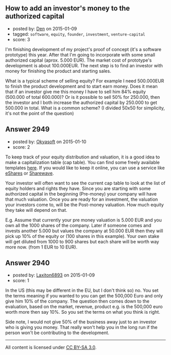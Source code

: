 ## How to add an investor's money to the authorized capital

- posted by: [Den](https://stackexchange.com/users/2267417/den) on 2015-01-09
- tagged: `software`, `equity`, `founder`, `investment`, `venture-capital`
- score: 3

I'm finishing development of my project's proof of concept (it's a software prototype) this year. After that I'm going to incorporate with some small authorized capital (aprox. 5.000 EUR). The market cost of prototype's development is about 100.000EUR.  The next step is to find an investor with money for finishing the product and starting sales.

What is a typical scheme of selling equity? For example I need 500.000EUR to finish the product development and to start earn money. Does it mean that if an investor give me this money I have to sell him 84% equity (500.000 of total 600.000)? Or is it possible to sell 50% for 250.000, then the investor and I both increase the authorized capital by 250.000 to get 500.000 in total. What is a common scheme? (I divided 50x50 for simplicity, it's not the point of the question)



## Answer 2949

- posted by: [Okyasoft](https://stackexchange.com/users/294248/okyasoft) on 2015-01-10
- score: 2

<p>To keep track of your equity distribution and valuation, it is a good idea to make a capitalization table (cap table). You can find some freely available templates <a href="http://www.s3vc.com/resources/s3-venture-cap-table-template/" rel="nofollow">here</a>. 
If you would like to keep it online, you can use a service like <a href="https://www.esharesinc.com/" rel="nofollow">eShares</a> or <a href="https://sharewave.com/" rel="nofollow">Sharewave</a>.</p>

<p>Your investor will often want to see the current cap table to look at the list of equity holders and rights they have. Since you are starting with some authorized capital in the beginning (Pre-money) your company will have that much valuation. Once you are ready for an investment, the valuation your investors come to, will be the Post-money valuation. How much equity they take will depend on that. </p>

<p>E.g. Assume that currently your pre money valuation is 5.000 EUR and you own all the 1000 shares of the company. Later if someone comes and invests another 5.000 but values the company at 50.000 EUR then they will pick up 10% of the equity or (100 shares in this example). Your own stake will get diluted from 1000 to 900 shares but each share will be worth way more now. (from 1 EUR to 10 EUR).</p>



## Answer 2940

- posted by: [Laxiton6893](https://stackexchange.com/users/2181902/laxiton6893) on 2015-01-09
- score: 1

In the US (this may be different in the EU, but I don't think so) no. You set the terms meaning if you wanted to you can get the 500,000 Euro and only give him 10% of the company. The question then comes down to the evaluation, based on the market, revenue, product e.g. is the 500,000 euro worth more then say 10%. So you set the terms on what you think is right. 

Side note, I would not give 50% of the business away just to an investor who is giving you money. That really won't help you in the long run if the person won't be contributing to the development. 



---

All content is licensed under [CC BY-SA 3.0](https://creativecommons.org/licenses/by-sa/3.0/).
